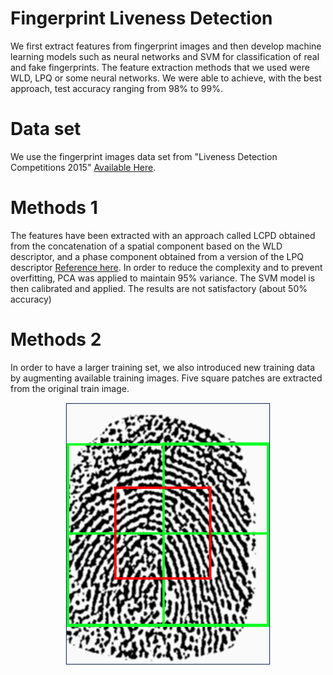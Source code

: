# Fingerprint Liveness Detection
We first extract features from fingerprint images and then develop machine learning models such as neural networks and SVM for classification of real and fake fingerprints. The feature extraction methods that we used were WLD, LPQ or some neural networks.
We were able to achieve, with the best approach, test accuracy ranging from 98% to 99%.

# Data set
We use the fingerprint images data set from "Liveness Detection Competitions 2015"  [Available Here](http://livdet.org/registration.php).

# Methods 1
The features have been extracted with an approach called LCPD obtained from the concatenation of a spatial component based on the WLD descriptor, and a phase component obtained from a version of the LPQ descriptor [Reference here](https://www.researchgate.net/publication/265164108_Local_contrast_phase_descriptor_for_fingerprint_liveness_detection).
In order to reduce the complexity and to prevent overfitting, PCA was applied to maintain 95% variance. The SVM model is then calibrated and applied.
The results are not satisfactory (about 50% accuracy)

# Methods 2
In order to have a larger training set, we also introduced new training data by augmenting available training images. Five square patches are extracted from the original train image.
<div align="center">
<img src="img/Immagine1.png" >
</div>
<br />
